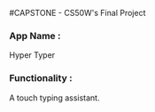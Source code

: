 #CAPSTONE - CS50W's Final Project

### App Name :

Hyper Typer

### Functionality :

A touch typing assistant.

